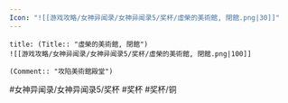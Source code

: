 ```yaml
---
Icon: "![[游戏攻略/女神异闻录/女神异闻录5/奖杯/虛榮的美術館, 閉館.png|30]]"
---
```

```ad-common-bronze-trophy
title: (Title:: "虛榮的美術館, 閉館")
![[游戏攻略/女神异闻录/女神异闻录5/奖杯/虛榮的美術館, 閉館.png|100]]

(Comment:: "攻陷美術館殿堂")
```

#女神异闻录/女神异闻录5/奖杯 #奖杯 #奖杯/铜
